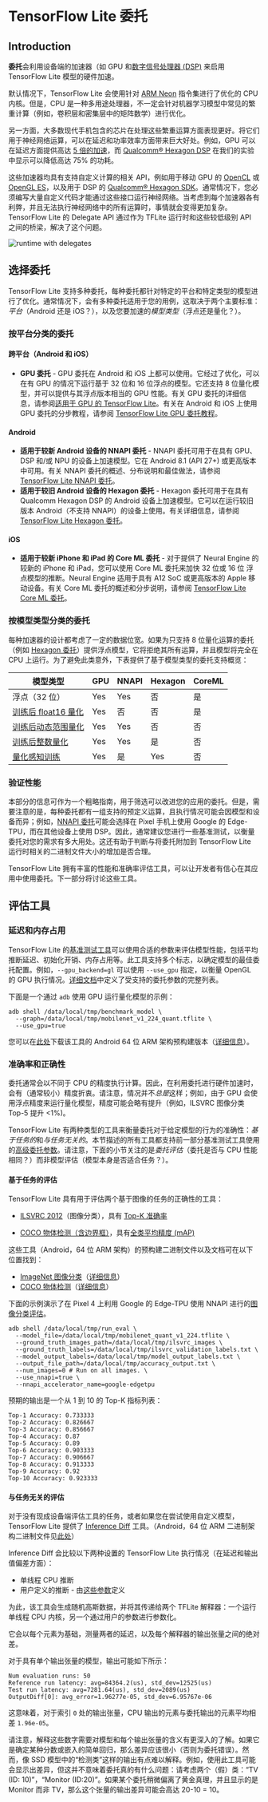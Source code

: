# TensorFlow Lite 委托

## Introduction

**委托**会利用设备端的加速器（如 GPU 和[数字信号处理器 (DSP)](https://en.wikipedia.org/wiki/Digital_signal_processor) 来启用 TensorFlow Lite 模型的硬件加速。

默认情况下，TensorFlow Lite 会使用针对 [ARM Neon](https://developer.arm.com/documentation/dht0002/a/Introducing-NEON/NEON-architecture-overview/NEON-instructions) 指令集进行了优化的 CPU 内核。但是，CPU 是一种多用途处理器，不一定会针对机器学习模型中常见的繁重计算（例如，卷积层和密集层中的矩阵数学）进行优化。

另一方面，大多数现代手机包含的芯片在处理这些繁重运算方面表现更好。将它们用于神经网络运算，可以在延迟和功率效率方面带来巨大好处。例如，GPU 可以在延迟方面提供高达 [5 倍的加速](https://blog.tensorflow.org/2020/08/faster-mobile-gpu-inference-with-opencl.html)，而 [Qualcomm® Hexagon DSP](https://developer.qualcomm.com/software/hexagon-dsp-sdk/dsp-processor) 在我们的实验中显示可以降低高达 75% 的功耗。

这些加速器均具有支持自定义计算的相关 API，例如用于移动 GPU 的 [OpenCL](https://www.khronos.org/opencl/) 或 [OpenGL ES](https://www.khronos.org/opengles/)，以及用于 DSP 的 [Qualcomm® Hexagon SDK](https://developer.qualcomm.com/software/hexagon-dsp-sdk)。通常情况下，您必须编写大量自定义代码才能通过这些接口运行神经网络。当考虑到每个加速器各有利弊，并且无法执行神经网络中的所有运算时，事情就会变得更加复杂。TensorFlow Lite 的 Delegate API 通过作为 TFLite 运行时和这些较低级别 API 之间的桥梁，解决了这个问题。

![runtime with delegates](images/delegate_runtime.png)

## 选择委托

TensorFlow Lite 支持多种委托，每种委托都针对特定的平台和特定类型的模型进行了优化。通常情况下，会有多种委托适用于您的用例，这取决于两个主要标准：*平台*（Android 还是 iOS？），以及您要加速的*模型类型*（浮点还是量化？）。

### 按平台分类的委托

#### 跨平台（Android 和 iOS）

- **GPU 委托** - GPU 委托在 Android 和 iOS 上都可以使用。它经过了优化，可以在有 GPU 的情况下运行基于 32 位和 16 位浮点的模型。它还支持 8 位量化模型，并可以提供与其浮点版本相当的 GPU 性能。有关 GPU 委托的详细信息，请参阅[适用于 GPU 的 TensorFlow Lite](gpu_advanced.md)。有关在 Android 和 iOS 上使用 GPU 委托的分步教程，请参阅 [TensorFlow Lite GPU 委托教程](gpu.md)。

#### Android

- **适用于较新 Android 设备的 NNAPI 委托** - NNAPI 委托可用于在具有 GPU、DSP 和/或 NPU 的设备上加速模型。它在 Android 8.1 (API 27+) 或更高版本中可用。有关 NNAPI 委托的概述、分布说明和最佳做法，请参阅 [TensorFlow Lite NNAPI 委托](nnapi.md)。
- **适用于较旧 Android 设备的 Hexagon 委托** - Hexagon 委托可用于在具有 Qualcomm Hexagon DSP 的 Android 设备上加速模型。它可以在运行较旧版本 Android（不支持 NNAPI）的设备上使用。有关详细信息，请参阅 [TensorFlow Lite Hexagon 委托](hexagon_delegate.md)。

#### iOS

- **适用于较新 iPhone 和 iPad 的 Core ML 委托** - 对于提供了 Neural Engine 的较新的 iPhone 和 iPad，您可以使用 Core ML 委托来加快 32 位或 16 位 浮点模型的推断。Neural Engine 适用于具有 A12 SoC 或更高版本的 Apple 移动设备。有关 Core ML 委托的概述和分步说明，请参阅 [TensorFlow Lite Core ML 委托](coreml_delegate.md)。

### 按模型类型分类的委托

每种加速器的设计都考虑了一定的数据位宽。如果为只支持 8 位量化运算的委托（例如 [Hexagon 委托](hexagon_delegate.md)）提供浮点模型，它将拒绝其所有运算，并且模型将完全在 CPU 上运行。为了避免此类意外，下表提供了基于模型类型的委托支持概览：

**模型类型** | **GPU** | **NNAPI** | **Hexagon** | **CoreML**
--- | --- | --- | --- | ---
浮点（32 位） | Yes | Yes | 否 | 是
[训练后 float16 量化](post_training_float16_quant.ipynb) | Yes | 否 | 否 | 是
[训练后动态范围量化](post_training_quant.ipynb) | Yes | Yes | 否 | 否
[训练后整数量化](post_training_integer_quant.ipynb) | Yes | Yes | 是 | 否
[量化感知训练](http://www.tensorflow.org/model_optimization/guide/quantization/training) | Yes | 是 | Yes | 否

### 验证性能

本部分的信息可作为一个粗略指南，用于筛选可以改进您的应用的委托。但是，需要注意的是，每种委托都有一组支持的预定义运算，且执行情况可能会因模型和设备而异；例如，[NNAPI 委托](nnapi.md)可能会选择在 Pixel 手机上使用 Google 的 Edge-TPU，而在其他设备上使用 DSP。因此，通常建议您进行一些基准测试，以衡量委托对您的需求有多大用处。这还有助于判断与将委托附加到 TensorFlow Lite 运行时相关的二进制文件大小的增加是否合理。

TensorFlow Lite 拥有丰富的性能和准确率评估工具，可以让开发者有信心在其应用中使用委托。下一部分将讨论这些工具。

## 评估工具

### 延迟和内存占用

TensorFlow Lite 的[基准测试工具](https://www.tensorflow.org/lite/performance/measurement)可以使用合适的参数来评估模型性能，包括平均推断延迟、初始化开销、内存占用等。此工具支持多个标志，以确定模型的最佳委托配置。例如，`--gpu_backend=gl` 可以使用 `--use_gpu` 指定，以衡量 OpenGL 的 GPU 执行情况。[详细文档](https://github.com/tensorflow/tensorflow/blob/master/tensorflow/lite/tools/delegates/README.md#tflite-delegate-registrar)中定义了受支持的委托参数的完整列表。

下面是一个通过 `adb` 使用 GPU 运行量化模型的示例：

```
adb shell /data/local/tmp/benchmark_model \
  --graph=/data/local/tmp/mobilenet_v1_224_quant.tflite \
  --use_gpu=true
```

您可以在[此处](https://storage.googleapis.com/tensorflow-nightly-public/prod/tensorflow/release/lite/tools/nightly/latest/android_aarch64_benchmark_model.apk)下载该工具的 Android 64 位 ARM 架构预构建版本（[详细信息](https://github.com/tensorflow/tensorflow/tree/master/tensorflow/lite/tools/benchmark/android)）。

### 准确率和正确性

委托通常会以不同于 CPU 的精度执行计算。因此，在利用委托进行硬件加速时，会有（通常较小）精度折衷。请注意，情况并不*总是*这样；例如，由于 GPU 会使用浮点精度来运行量化模型，精度可能会略有提升（例如，ILSVRC 图像分类 Top-5 提升 &lt;1%)。

TensorFlow Lite 有两种类型的工具来衡量委托对于给定模型的行为的准确性：*基于任务的*和*与任务无关的*。本节描述的所有工具都支持前一部分基准测试工具使用的[高级委托参数](https://github.com/tensorflow/tensorflow/blob/master/tensorflow/lite/tools/delegates/README.md#tflite-delegate-registrar)。请注意，下面的小节关注的是*委托评估*（委托是否与 CPU 性能相同？）而非模型评估（模型本身是否适合任务？）。

#### 基于任务的评估

TensorFlow Lite 具有用于评估两个基于图像的任务的正确性的工具：

- [ILSVRC 2012](http://image-net.org/challenges/LSVRC/2012/)（图像分类），具有 [Top-K 准确率](https://en.wikipedia.org/wiki/Evaluation_measures_(information_retrieval)#Precision_at_K)

- [COCO 物体检测（含边界框）](https://cocodataset.org/#detection-2020)，具有[全类平均精度 (mAP)](https://en.wikipedia.org/wiki/Evaluation_measures_(information_retrieval)#Mean_average_precision)

这些工具（Android，64 位 ARM 架构）的预构建二进制文件以及文档可在以下位置找到：

- [ImageNet 图像分类](https://storage.googleapis.com/tensorflow-nightly-public/prod/tensorflow/release/lite/tools/nightly/latest/android_aarch64_eval_imagenet_image_classification)（[详细信息](https://github.com/tensorflow/tensorflow/tree/master/tensorflow/lite/tools/evaluation/tasks/imagenet_image_classification)）
- [COCO 物体检测](https://storage.googleapis.com/tensorflow-nightly-public/prod/tensorflow/release/lite/tools/nightly/latest/android_aarch64_eval_coco_object_detection)（[详细信息](https://github.com/tensorflow/tensorflow/tree/master/tensorflow/lite/tools/evaluation/tasks/coco_object_detection)）

下面的示例演示了在 Pixel 4 上利用 Google 的 Edge-TPU 使用 NNAPI 进行的[图像分类评估](https://github.com/tensorflow/tensorflow/tree/master/tensorflow/lite/tools/evaluation/tasks/imagenet_image_classification)。

```
adb shell /data/local/tmp/run_eval \
  --model_file=/data/local/tmp/mobilenet_quant_v1_224.tflite \
  --ground_truth_images_path=/data/local/tmp/ilsvrc_images \
  --ground_truth_labels=/data/local/tmp/ilsvrc_validation_labels.txt \
  --model_output_labels=/data/local/tmp/model_output_labels.txt \
  --output_file_path=/data/local/tmp/accuracy_output.txt \
  --num_images=0 # Run on all images. \
  --use_nnapi=true \
  --nnapi_accelerator_name=google-edgetpu
```

预期的输出是一个从 1 到 10 的 Top-K 指标列表：

```
Top-1 Accuracy: 0.733333
Top-2 Accuracy: 0.826667
Top-3 Accuracy: 0.856667
Top-4 Accuracy: 0.87
Top-5 Accuracy: 0.89
Top-6 Accuracy: 0.903333
Top-7 Accuracy: 0.906667
Top-8 Accuracy: 0.913333
Top-9 Accuracy: 0.92
Top-10 Accuracy: 0.923333
```

#### 与任务无关的评估

对于没有现成设备端评估工具的任务，或者如果您在尝试使用自定义模型，TensorFlow Lite 提供了 [Inference Diff](https://github.com/tensorflow/tensorflow/tree/master/tensorflow/lite/tools/evaluation/tasks/inference_diff) 工具。（Android，64 位 ARM 二进制架构二进制文件见[此处](https://storage.googleapis.com/tensorflow-nightly-public/prod/tensorflow/release/lite/tools/nightly/latest/android_aarch64_eval_inference_diff)）

Inference Diff 会比较以下两种设置的 TensorFlow Lite 执行情况（在延迟和输出值偏差方面）：

- 单线程 CPU 推断
- 用户定义的推断 - 由[这些参数](https://github.com/tensorflow/tensorflow/blob/master/tensorflow/lite/tools/delegates/README.md#tflite-delegate-registrar)定义

为此，该工具会生成随机高斯数据，并将其传递给两个 TFLite 解释器：一个运行单线程 CPU 内核，另一个通过用户的参数进行参数化。

它会以每个元素为基础，测量两者的延迟，以及每个解释器的输出张量之间的绝对差。

对于具有单个输出张量的模型，输出可能如下所示：

```
Num evaluation runs: 50
Reference run latency: avg=84364.2(us), std_dev=12525(us)
Test run latency: avg=7281.64(us), std_dev=2089(us)
OutputDiff[0]: avg_error=1.96277e-05, std_dev=6.95767e-06
```

这意味着，对于索引 `0` 处的输出张量，CPU 输出的元素与委托输出的元素平均相差 `1.96e-05`。

请注意，解释这些数字需要对模型和每个输出张量的含义有更深入的了解。如果它是确定某种分数或嵌入的简单回归，那么差异应该很小（否则为委托错误）。然而，像 SSD 模型中的“检测类”这样的输出有点难以解释。例如，使用此工具可能会显示出差异，但这并不意味着委托真的有什么问题：请考虑两个（假）类：“TV (ID: 10)”，“Monitor (ID:20)”。如果某个委托稍微偏离了黄金真理，并且显示的是 Monitor 而非 TV，那么这个张量的输出差异可能会高达 20-10 = 10。
